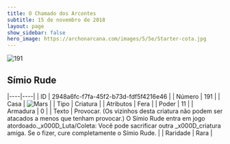 ```yaml
---
title: O Chamado dos Arcontes
subtitle: 15 de novembro de 2018
layout: page
show_sidebar: false
hero_image: https://archonarcana.com/images/5/5e/Starter-cota.jpg
---
```


![191](https://cdn.keyforgegame.com/media/card_front/pt/341_191_MMMC6JPJ4H5P_pt.png)

## Símio Rude

|----|----|
| ID | 2948a6fc-f7fa-45f2-b73d-fdf5f4216e46 |
| Número | 191 |
| Casa | ![Mars](https://archonarcana.com/images/thumb/d/de/Mars.png/22px-Mars.png "Marte") |
| Tipo | Criatura |
| Atributos | Fera |
| Poder | 11 |
| Armadura | 0 |
| Texto | Provocar. (Os vizinhos desta criatura não podem ser atacados a menos que tenham provocar.) O Símio Rude entra em jogo atordoado._x000D_Luta/Coleta: Você pode sacrificar outra _x000D_criatura amiga. Se o fizer, cure completamente o Símio Rude. |
| Raridade | Rara |
